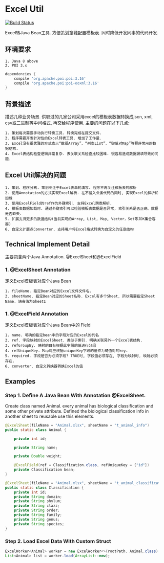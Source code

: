 # Excel Util

[![Build Status](https://travis-ci.org/TinyZzh/ExcelUtil.svg?branch=master)](https://travis-ci.org/TinyZzh/ExcelUtil)

Excel转Java Bean工具. 方便策划童鞋配置模板表. 同时降低开发同事的代码开发.

## 环境要求

    1. Java 8 above
    2. POI 3.x
```groovy
dependencies {
    compile 'org.apache.poi:poi:3.16'
    compile 'org.apache.poi:poi-ooxml:3.16'
}
```         

## 背景描述
描述几种业务场景.
供职过的几家公司采用excel的模板表数据转换成json, xml, csv或二进制等中间格式, 再交给程序使用. 主要的问题在以下几点: 

    1. 策划每次需要手动执行转换工具. 转换完成在提交文件. 
    2. 程序需要开发针对性的Excel转表工具. 增加了工作量. 
    3. Excel没有很优雅的方式表示“数组Array”、“列表List”、“键值对Map”等程序常用的数据结构.
    4. Excel表结构检查逻辑非常复杂. 表关联关系检查比较困难. 很容易造成数据漏填导致的问题.

## Excel Util解决的问题
    1. 策划、程序分离. 策划专注于Excel表单的填写. 程序不再关注模板表的解析
    2. 使用Annotation的方式实现Excel解析. 在不侵入业务代码的同时, 实现Excel的解析和加载
    3. 使用ExcelField的ref作为外键索引. 支持Excel跨表解析. 
    4. 模板表数据加载时. 通过外键索引可以检验模板表数据是否异常, 索引关系是否正确、数据是否缺失.
    5. 扩展支持更多的数据结构(当前实现的Array, List, Map, Vector，Set等JDK集合容器)
    6. 自定义扩展点Converter. 支持用户将Excel格式转换为自定义的任意结构

## Technical Implement Detail

主要包含两个Java Annotation. @ExcelSheet和@ExcelField

### 1. @ExcelSheet Annotation
定义Excel模板表对应个Java Bean

    1. fileName. 指定Bean对应的Excel文件文件名.
    2. sheetName. 指定Bean对应的Sheet名称. Excel有多个Sheet, 所以需要指定Sheet Name. 缺省值为Sheet1

### 1. @ExcelField Annotation
定义Excel模板表对应个Java Bean中的 Field

    1. name. 明确的指定bean中的字段对应的Excel的列名
    2. ref. 字段映射的ExcelSheet. 类似于索引. 明确关联另外一个Excel表结构.
    3. refGroupBy. 映射的目标根据此字段的值进行分组
    4. refUniqueKey. Map对应根据uniqueKey字段的值作为键值对的key.
    5. required. 字段是否为必须字段? TRUE时, 字段值必须存在, 字段为映射时, 映射必须存在.
    6. converter. 自定义转换器转换Excel的值


## Examples

### Step 1. Define A Java Bean With Annotation @ExcelSheet. 
Create class named Animal. every animal has biological classification and some other private attribute.
Defined the biological classification info in another sheet to reusable use this elements.
```java
@ExcelSheet(fileName = "Animal.xlsx", sheetName = "t_animal_info")
public static class Animal {

    private int id;

    private String name;

    private Double weight;

    @ExcelField(ref = Classification.class, refUniqueKey = {"id"})
    private Classification bean;
}

@ExcelSheet(fileName = "Animal.xlsx", sheetName = "t_animal_classification")
public static class Classification {
    private int id;
    private String domain;
    private String phylum;
    private String clazz;
    private String order;
    private String family;
    private String genus;
    private String species;
}
```
### Step 2. Load Excel Data With Custom Struct

```java
ExcelWorker<Animal> worker = new ExcelWorker<>(rootPath, Animal.class);
List<Animal> list = worker.load(ArrayList::new);
```